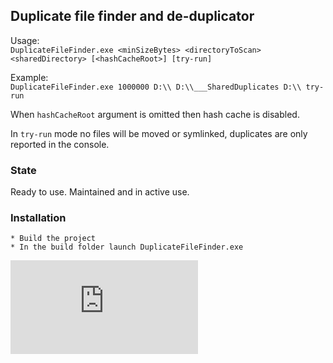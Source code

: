 ## Duplicate file finder and de-duplicator

Usage: 
<br>`DuplicateFileFinder.exe <minSizeBytes> <directoryToScan> <sharedDirectory> [<hashCacheRoot>] [try-run]`

Example: 
<br>`DuplicateFileFinder.exe 1000000 D:\\ D:\\___SharedDuplicates D:\\ try-run`

When `hashCacheRoot` argument is omitted then hash cache is disabled.

In `try-run` mode no files will be moved or symlinked, duplicates are only reported in the console.


### State
Ready to use. Maintained and in active use.


### Installation

    * Build the project
    * In the build folder launch DuplicateFileFinder.exe


[![Analytics](https://ga-beacon.appspot.com/UA-351728-28/DuplicateFileFinder/README.md?pixel)](https://github.com/igrigorik/ga-beacon)    

